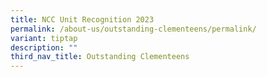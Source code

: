 ```yaml
---
title: NCC Unit Recognition 2023
permalink: /about-us/outstanding-clementeens/permalink/
variant: tiptap
description: ""
third_nav_title: Outstanding Clementeens
---
```

